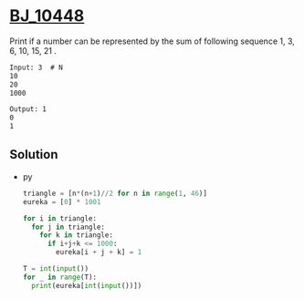 # [BJ_10448](https://acmicpc.net/problem/10448)

Print if a number can be represented by the sum of following sequence
1, 3, 6, 10, 15, 21 .


```txt
Input: 3  # N
10
20
1000

Output: 1
0
1
```

## Solution

* py

  ```py
  triangle = [n*(n+1)//2 for n in range(1, 46)]
  eureka = [0] * 1001

  for i in triangle:
    for j in triangle:
      for k in triangle:
        if i+j+k <= 1000:
          eureka[i + j + k] = 1

  T = int(input())
  for _ in range(T):
    print(eureka[int(input())])
  ```

